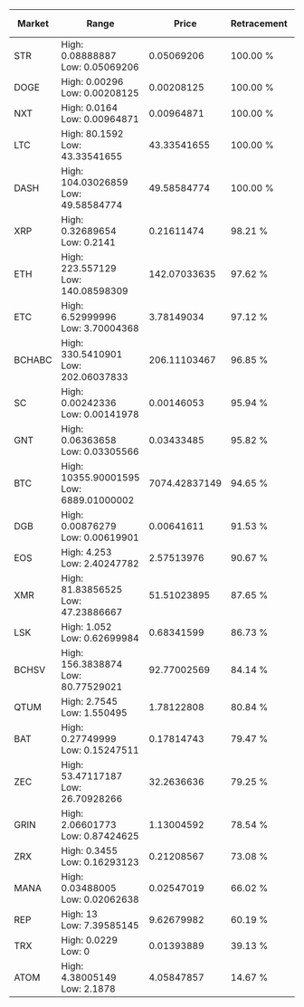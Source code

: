 | Market | Range | Price| Retracement | Doubles to 50% |
| --- | --- | --- | --- | --- |
| STR | High: 0.08888887<br />Low: 0.05069206 | 0.05069206 | 100.00 % | 1.38 |
| DOGE | High: 0.00296<br />Low: 0.00208125 | 0.00208125 | 100.00 % | 1.21 |
| NXT | High: 0.0164<br />Low: 0.00964871 | 0.00964871 | 100.00 % | 1.35 |
| LTC | High: 80.1592<br />Low: 43.33541655 | 43.33541655 | 100.00 % | 1.42 |
| DASH | High: 104.03026859<br />Low: 49.58584774 | 49.58584774 | 100.00 % | 1.55 |
| XRP | High: 0.32689654<br />Low: 0.2141 | 0.21611474 | 98.21 % | 1.25 |
| ETH | High: 223.557129<br />Low: 140.08598309 | 142.07033635 | 97.62 % | 1.28 |
| ETC | High: 6.52999996<br />Low: 3.70004368 | 3.78149034 | 97.12 % | 1.35 |
| BCHABC | High: 330.5410901<br />Low: 202.06037833 | 206.11103467 | 96.85 % | 1.29 |
| SC | High: 0.00242336<br />Low: 0.00141978 | 0.00146053 | 95.94 % | 1.32 |
| GNT | High: 0.06363658<br />Low: 0.03305566 | 0.03433485 | 95.82 % | 1.41 |
| BTC | High: 10355.90001595<br />Low: 6889.01000002 | 7074.42837149 | 94.65 % | 1.22 |
| DGB | High: 0.00876279<br />Low: 0.00619901 | 0.00641611 | 91.53 % | 1.17 |
| EOS | High: 4.253<br />Low: 2.40247782 | 2.57513976 | 90.67 % | 1.29 |
| XMR | High: 81.83856525<br />Low: 47.23886667 | 51.51023895 | 87.65 % | 1.25 |
| LSK | High: 1.052<br />Low: 0.62699984 | 0.68341599 | 86.73 % | 1.23 |
| BCHSV | High: 156.3838874<br />Low: 80.77529021 | 92.77002569 | 84.14 % | 1.28 |
| QTUM | High: 2.7545<br />Low: 1.550495 | 1.78122808 | 80.84 % | 1.21 |
| BAT | High: 0.27749999<br />Low: 0.15247511 | 0.17814743 | 79.47 % | 1.21 |
| ZEC | High: 53.47117187<br />Low: 26.70928266 | 32.2636636 | 79.25 % | 1.24 |
| GRIN | High: 2.06601773<br />Low: 0.87424625 | 1.13004592 | 78.54 % | 1.30 |
| ZRX | High: 0.3455<br />Low: 0.16293123 | 0.21208567 | 73.08 % | 1.20 |
| MANA | High: 0.03488005<br />Low: 0.02062638 | 0.02547019 | 66.02 % | 1.09 |
| REP | High: 13<br />Low: 7.39585145 | 9.62679982 | 60.19 % | 1.06 |
| TRX | High: 0.0229<br />Low: 0 | 0.01393889 | 39.13 % | 0.00 |
| ATOM | High: 4.38005149<br />Low: 2.1878 | 4.05847857 | 14.67 % | 0.00 |
